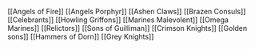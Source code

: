 [[Angels of Fire]]
[[Angels Porphyr]]
[[Ashen Claws]]
[[Brazen Consuls]]
[[Celebrants]]
[[Howling Griffons]]
[[Marines Malevolent]]
[[Omega Marines]]
[[Relictors]]
[[Sons of Guilliman]]
[[Crimson Knights]]
[[Golden sons]]
[[Hammers of Dorn]]
[[Grey Knights]]
